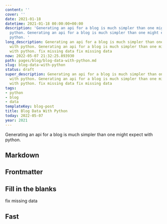 ```yaml
---
content: ''
cover: ''
date: 2021-01-18
datetime: 2021-01-18 00:00:00+00:00
description: 'Generating an api for a blog is much simpler than one might expect with
  python. Generating an api for a blog is much simpler than one might expect with
  python. '
long_description: Generating an api for a blog is much simpler than one might expect
  with python. Generating an api for a blog is much simpler than one might expect
  with python. fix missing data fix missing data
now: 2022-05-07 21:32:25.893930
path: pages/blog/blog-data-with-python.md
slug: blog-data-with-python
status: draft
super_description: Generating an api for a blog is much simpler than one might expect
  with python. Generating an api for a blog is much simpler than one might expect
  with python. fix missing data fix missing data
tags:
- python
- blog
- data
templateKey: blog-post
title: Blog Data With Python
today: 2022-05-07
year: 2021
---
```


Generating an api for a blog is much simpler than one might expect with python.

## Markdown

## Frontmatter

## Fill in the blanks

fix missing data

## Fast